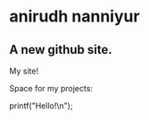 # anirudh nanniyur
## A new github site.

My site!

Space for my projects:
  
  printf("Hello!\n");










